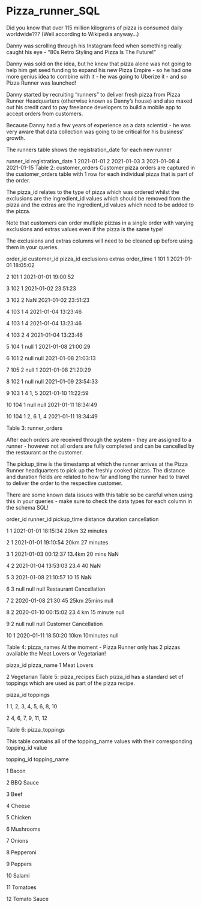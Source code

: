 # Pizza_runner_SQL

Did you know that over 115 million kilograms of pizza is consumed daily worldwide??? (Well according to Wikipedia anyway…)

Danny was scrolling through his Instagram feed when something really caught his eye - “80s Retro Styling and Pizza Is The Future!”

Danny was sold on the idea, but he knew that pizza alone was not going to help him get seed funding to expand his new Pizza Empire - so he had one more genius idea to combine with it - he was going to Uberize it - and so Pizza Runner was launched!

Danny started by recruiting “runners” to deliver fresh pizza from Pizza Runner Headquarters (otherwise known as Danny’s house) and also maxed out his credit card to pay freelance developers to build a mobile app to accept orders from customers.

Because Danny had a few years of experience as a data scientist - he was very aware that data collection was going to be critical for his business’ growth.

The runners table shows the registration_date for each new runner

runner_id	registration_date
1	2021-01-01
2	2021-01-03
3	2021-01-08
4	2021-01-15
Table 2: customer_orders
Customer pizza orders are captured in the customer_orders table with 1 row for each individual pizza that is part of the order.

The pizza_id relates to the type of pizza which was ordered whilst the exclusions are the ingredient_id values which should be removed from the pizza and the extras are the ingredient_id values which need to be added to the pizza.

Note that customers can order multiple pizzas in a single order with varying exclusions and extras values even if the pizza is the same type!

The exclusions and extras columns will need to be cleaned up before using them in your queries.

order_id	customer_id	pizza_id	exclusions	extras	order_time
1	101	1	 	 	2021-01-01 18:05:02 

2	101	1	 	 	2021-01-01 19:00:52

3	102	1	 	 	2021-01-02 23:51:23

3	102	2	 	NaN	2021-01-02 23:51:23

4	103	1	4	 	2021-01-04 13:23:46

4	103	1	4	 	2021-01-04 13:23:46

4	103	2	4	 	2021-01-04 13:23:46

5	104	1	null	1	2021-01-08 21:00:29

6	101	2	null	null	2021-01-08 21:03:13

7	105	2	null	1	2021-01-08 21:20:29

8	102	1	null	null	2021-01-09 23:54:33

9	103	1	4	1, 5	2021-01-10 11:22:59

10	104	1	null	null	2021-01-11 18:34:49

10	104	1	2, 6	1, 4	2021-01-11 18:34:49

Table 3: runner_orders

After each orders are received through the system - they are assigned to a runner - however not all orders are fully completed and can be cancelled by the restaurant or the 
customer.

The pickup_time is the timestamp at which the runner arrives at the Pizza Runner headquarters to pick up the freshly cooked pizzas. The distance and duration fields are related to how far and long the runner had to travel to deliver the order to the respective customer.

There are some known data issues with this table so be careful when using this in your queries - make sure to check the data types for each column in the schema SQL!

order_id	runner_id	pickup_time	distance	duration	cancellation

1	1	2021-01-01 18:15:34	20km	32 minutes	 

2	1	2021-01-01 19:10:54	20km	27 minutes	 

3	1	2021-01-03 00:12:37	13.4km	20 mins	NaN

4	2	2021-01-04 13:53:03	23.4	40	NaN

5	3	2021-01-08 21:10:57	10	15	NaN

6	3	null	null	null	Restaurant Cancellation

7	2	2020-01-08 21:30:45	25km	25mins	null

8	2	2020-01-10 00:15:02	23.4 km	15 minute	null

9	2	null	null	null	Customer Cancellation

10	1	2020-01-11 18:50:20	10km	10minutes	null

Table 4: pizza_names
At the moment - Pizza Runner only has 2 pizzas available the Meat Lovers or Vegetarian!


pizza_id	pizza_name
1	Meat Lovers

2	Vegetarian
Table 5: pizza_recipes
Each pizza_id has a standard set of toppings which are used as part of the pizza recipe.


pizza_id	toppings

1	1, 2, 3, 4, 5, 6, 8, 10

2	4, 6, 7, 9, 11, 12

Table 6: pizza_toppings

This table contains all of the topping_name values with their corresponding topping_id value


topping_id	topping_name

1	Bacon

2	BBQ Sauce

3	Beef

4	Cheese

5	Chicken

6	Mushrooms

7	Onions

8	Pepperoni

9	Peppers

10	Salami

11	Tomatoes

12	Tomato Sauce
